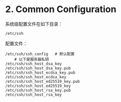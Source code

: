 # 2. Common Configuration

系统级配置文件在如下目录：

    /etc/ssh

配置文件：

    /etc/ssh/ssh_config   # 默认配置
		# 以下是服务器私钥
    /etc/ssh/ssh_host_dsa_key
    /etc/ssh/ssh_host_dsa_key.pub
    /etc/ssh/ssh_host_ecdsa_key.pub
    /etc/ssh/ssh_host_ecdsa_key
    /etc/ssh/ssh_host_ed25519_key.pub
    /etc/ssh/ssh_host_ed25519_key
    /etc/ssh/ssh_host_rsa_key.pub
    /etc/ssh/ssh_host_rsa_key


